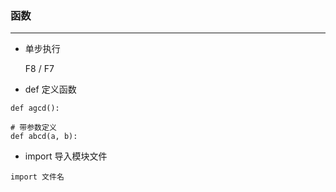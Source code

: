 

### 函数

----

* 单步执行

  F8 / F7

* def 定义函数

```
def agcd():

# 带参数定义
def abcd(a, b):
```



* import 导入模块文件

```
import 文件名
```

